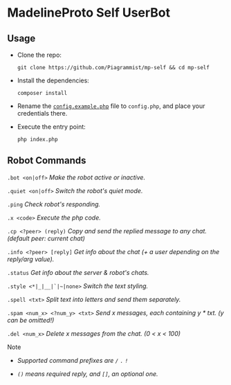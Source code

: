 # MadelineProto Self UserBot

## Usage

- Clone the repo:

    ```shell
    git clone https://github.com/Piagrammist/mp-self && cd mp-self
    ```

- Install the dependencies:

    ```shell
    composer install
    ```

- Rename the [`config.example.php`](config.example.php) file to `config.php`, and place your credentials there.

- Execute the entry point:

    ```shell
    php index.php
    ```

## Robot Commands

`.bot <on|off>`
_Make the robot active or inactive._

`.quiet <on|off>`
_Switch the robot's quiet mode._

`.ping`
_Check robot's responding._

`.x <code>`
_Execute the php code._

`.cp <?peer> (reply)`
_Copy and send the replied message to any chat. (default peer: current chat)_

`.info <?peer> [reply]`
_Get info about the chat (+ a user depending on the reply/arg value)._

`.status`
_Get info about the server & robot's chats._

``.style <*|_|__|`|~|none>``
_Switch the text styling._

`.spell <txt>`
_Split text into letters and send them separately._

`.spam <num_x> <?num_y> <txt>`
_Send x messages, each containing y * txt. (y can be omitted!)_

`.del <num_x>`
_Delete x messages from the chat. (0 < x < 100)_

> [!NOTE]
>
> - _Supported command prefixes are `/` `.` `!`_
>
> - _`()` means required reply, and `[]`, an optional one._
